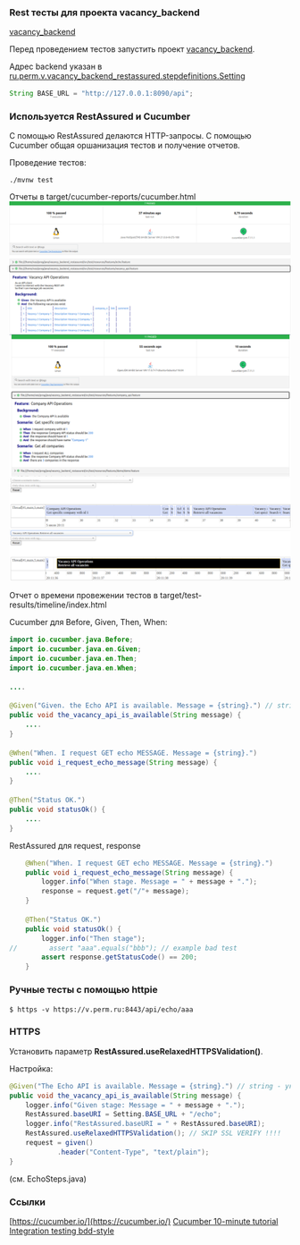 ### Rest тесты для проекта vacancy_backend
[vacancy_backend](https://github.com/cherepakhin/family/tree/master/src/main/resources/db/migration)

Перед проведением тестов запустить проект [vacancy_backend](https://github.com/cherepakhin/family/tree/master/src/main/resources/db/migration).

Адрес backend указан в [ru.perm.v.vacancy_backend_restassured.stepdefinitions.Setting](src/test/ru/perm/v/vacancy_backend_restassured/stepdefinitions/Setting.java)

````java
String BASE_URL = "http://127.0.0.1:8090/api";
````

### Используется RestAssured и Cucumber

С помощью RestAssured делаются HTTP-запросы. С помощью Cucumber общая оршанизация тестов и получение отчетов.

Проведение тестов:

````shell
./mvnw test
````

Отчеты в target/cucumber-reports/cucumber.html
![Результаты тестов](doc/test_result.png "Результаты тестов")
![Результаты тестов1](doc/cucumber_result.png "Результаты тестов")
![Продолжительность тестов](doc/cucumber_timeline.png "Продолжительность тестов")
![Продолжительность одного из тестов](doc/cucumber_timeline_one_test.png "Продолжительность одного из тестов")

Отчет о времени провежении тестов в target/test-results/timeline/index.html

Cucumber для Before, Given, Then, When:

````java
import io.cucumber.java.Before;
import io.cucumber.java.en.Given;
import io.cucumber.java.en.Then;
import io.cucumber.java.en.When;

....

@Given("Given. the Echo API is available. Message = {string}.") // string - указать тип
public void the_vacancy_api_is_available(String message) {
    ....
}

@When("When. I request GET echo MESSAGE. Message = {string}.")
public void i_request_echo_message(String message) {
    ....
}

@Then("Status OK.")
public void statusOk() {
    ....
}

````

RestAssured для request, response

````java
    @When("When. I request GET echo MESSAGE. Message = {string}.")
    public void i_request_echo_message(String message) {
        logger.info("When stage. Message = " + message + ".");
        response = request.get("/"+ message);
    }

    @Then("Status OK.")
    public void statusOk() {
        logger.info("Then stage");
//        assert "aaa".equals("bbb"); // example bad test
        assert response.getStatusCode() == 200;
    }

````

### Ручные тесты с помощью httpie

````shell
$ https -v https://v.perm.ru:8443/api/echo/aaa
````

### HTTPS

Установить параметр __RestAssured.useRelaxedHTTPSValidation()__.

Настройка:

````java
@Given("The Echo API is available. Message = {string}.") // string - указать тип
public void the_vacancy_api_is_available(String message) {
    logger.info("Given stage: Message = " + message + ".");
    RestAssured.baseURI = Setting.BASE_URL + "/echo";
    logger.info("RestAssured.baseURI = " + RestAssured.baseURI);
    RestAssured.useRelaxedHTTPSValidation(); // SKIP SSL VERIFY !!!!
    request = given()
            .header("Content-Type", "text/plain");
}
````

(см. EchoSteps.java)

### Ссылки

[https://cucumber.io/](https://cucumber.io/)
[Cucumber 10-minute tutorial](https://cucumber.io/docs/guides/10-minute-tutorial/)
[Integration testing bdd-style](https://www.codecrumbs.dev/posts/cucumber-integration-tests/)
